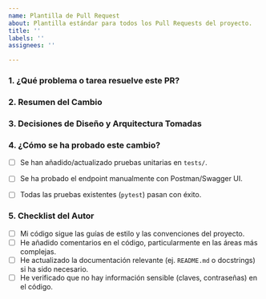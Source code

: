 ```yaml
---
name: Plantilla de Pull Request
about: Plantilla estándar para todos los Pull Requests del proyecto.
title: ''
labels: ''
assignees: ''

---
```


### 1. ¿Qué problema o tarea resuelve este PR?
<!-- Describe de forma clara y concisa el objetivo. Si está relacionado con una tarea o issue, enlázalo aquí. Ej: "Resuelve el Issue #23" o "Implementa la Fase 2 del roadmap para Control de Cronicidad". -->


### 2. Resumen del Cambio
<!-- Describe a alto nivel qué se ha hecho. Ej: "Se ha creado el endpoint POST /control-cronicidad/diabetes-detalles/ y su lógica de servicio asociada." -->


### 3. Decisiones de Diseño y Arquitectura Tomadas
<!-- Esta es la sección más importante para la revisión del Equipo Asesor. Explica el "porqué" de tus decisiones. Ej: "Se decidió usar una tabla separada para los detalles de diabetes en lugar de añadir más columnas a `control_cronicidad` para seguir el patrón polimórfico definido en la documentación." -->


### 4. ¿Cómo se ha probado este cambio?
<!-- Describe los pasos para verificar que tu cambio funciona. Detalla las pruebas manuales realizadas y, sobre todo, las pruebas automatizadas que se han añadido. -->
- [ ] Se han añadido/actualizado pruebas unitarias en `tests/`.
- [ ] Se ha probado el endpoint manualmente con Postman/Swagger UI.
- [ ] Todas las pruebas existentes (`pytest`) pasan con éxito.


### 5. Checklist del Autor
- [ ] Mi código sigue las guías de estilo y las convenciones del proyecto.
- [ ] He añadido comentarios en el código, particularmente en las áreas más complejas.
- [ ] He actualizado la documentación relevante (ej. `README.md` o docstrings) si ha sido necesario.
- [ ] He verificado que no hay información sensible (claves, contraseñas) en el código.
